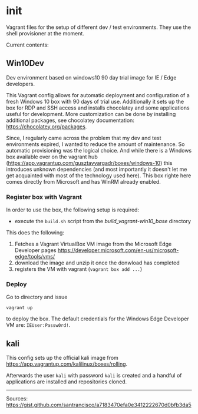 # init
Vagrant files for the setup of different dev / test environments. They use the shell provisioner at the moment.

Current contents:

## Win10Dev

Dev environment based on windows10 90 day trial image for IE / Edge developers. 

This Vagrant config allows for automatic deployment and configuration of a fresh Windows 10 box with 90 days of trial use. Additionally it sets up the box for RDP and SSH access and installs chocolatey and some applications useful for development. More customization can be done by installing additional packages, see chocolatey documentation: https://chocolatey.org/packages. 

Since, I regularly came across the problem that my dev and test environments expired, I wanted to reduce the amount of maintenance. So automatic provisioning was the logical choice. And while there is a Windows box available over on the vagrant hub (https://app.vagrantup.com/gusztavvargadr/boxes/windows-10) this introduces unknown dependencies (and most importantly it doesn't let me get acquainted with most of the technology used here). This box righte here comes directly from Microsoft and has WinRM already enabled. 

### Register box with Vagrant

In order to use the box, the following setup is required:

+ execute the `build.sh` script from the _build_vagrant-win10_base_ directory

This does the following:

1. Fetches a Vagrant VirtualBox VM image from the Microsoft Edge Developer pages https://developer.microsoft.com/en-us/microsoft-edge/tools/vms/
2. download the image and unzip it once the donwload has completed
3. registers the VM with vagrant (`vagrant box add ...`) 

### Deploy 
Go to directory and issue
```
vagrant up
``` 
to deploy the box. The default credentials for the Windows Edge Developer VM are: `IEUser:Passw0rd!`.




## kali

This config sets up the official kali image from https://app.vagrantup.com/kalilinux/boxes/rolling.

Afterwards the user `kali` with password `kali` is created and a handful of applications are installed and repositories cloned.


--------------------
Sources:
https://gist.github.com/santrancisco/a7183470efa0e3412222670d0bfb3da5
